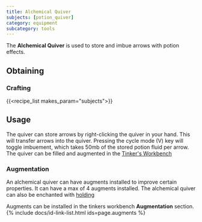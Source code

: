 ```yaml
---
title: Alchemical Quiver
subjects: [potion_quiver]
category: equipment
subcategory: tools
---
```


The **Alchemical Quiver** is used to store and imbue arrows with potion effects. 

Obtaining
---------

### Crafting
{{<recipe_list makes_param="subjects">}}

Usage
-----

The quiver can store arrows by right-clicking the quiver in your hand. This will transfer arrows into the quiver. Pressing the cycle mode (V) key will toggle imbuement, which takes 50mb of the stored potion fluid per arrow. The quiver can be filled and augmented in the [Tinker's Workbench](../../foundation/tinkers-workbench)

### Augmentation
An alchemical quiver can have augments installed to improve certain properties.
It can have a max of 4 augments installed.
The alchemical quiver can also be enchanted with [holding](../../cofh-core/holding)

Augments can be installed in the tinkers workbench **Augmentation** section. 
{% include docs/id-link-list.html ids=page.augments %}